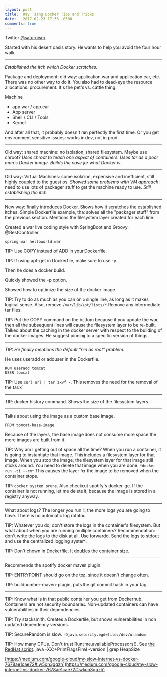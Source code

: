 ```yaml
---
layout: post
title:  Ray Tsang Docker Tips and Tricks
date:   2017-02-23 17:36 -0500
comments: true
---
```


Twitter [@saturnism](http://twitter.com/saturnism).

Started with his desert oasis story.  He wants to help you avoid the
four hour walk.

- - -

*Established the itch which Docker scratches.*

Package and deployment: old way: application.war and application.ear,
etc.  There was no other way to do it.  You also had to dead-eye the
resource allocations: procurement.  It's the pet's vs. cattle thing.

Machine
* app.war / app.ear
* App server
* Shell / CLI / Tools
* Kernel

And after all that, it probably doesn't run perfectly the first time.
Or you get environment sensitive issues: works in dev, not in prod.

- - -

Old way: shared machine: no isolation, shared filesystem.  Maybe use
chroot?  *Uses chroot to teach one aspect of containers.  Uses tar as a
poor man's Docker image.  Builds the case for what Docker is.*  

- - -

Old way: Virtual Machines: some isolation, expensive and inefficient,
still highly coupled to the guest os.  *Showed some problems with VM
approach*: need to use lots of packager stuff to get the machine ready
to use.  *Still establishing the itch.*

- - -

New way: finally introduces Docker.  Shows how it scratches the
established itches.  Simple Dockerfile example, that solves all the
"packager stuff" from the previous section.  Mentions the filesystem
layer created for each line.

Created a war live coding style with SpringBoot and Groovy.
@RestController.

    spring war helloworld.war

TIP: Use COPY instead of ADD in your Dockerfile.

TIP: If using apt-get in Dockerfile, make sure to use -y.

Then he does a docker build.

Quickly showed the -p option.

Showed how to optimize the size of the docker image.

TIP: Try to do as much as you can on a single line, as long as it makes
logical sense.  Also, remove `/var/lib/apt/lists/*`  Remove any
intermediate tar files.

TIP: Put the COPY command on the bottom because if you update the war,
then all the subsequent lines will cause the filesystem layer to be
re-built.  Talked about the caching in the docker server with respect to
the building of the docker images.  He suggest pinning to a specific
version of things.  

- - -

*TIP: He finally mentions the default "run as root" problem.*

He uses useradd or adduser in the Dockerfile.

    RUN useradd tomcat
    USER tomcat

TIP: Use `curl url | tar zxvf -`.  This removes the need for the removal
of the tar.x`

- - -

TIP: docker history command.  Shows the size of the filesystem layers.

- - -

Talks about using the image as a custom base image.

    FROM tomcat-base-image

Because of the layers, the base image does not consume more space the
more images are built from it.

TIP: Why am I getting out of space all the time?  When you run a
container, it is going to instantiate that image.  This includes a
filesystem layer for that image.  When you stop the image, the
filesystem layer for that image still sticks around.  You need to delete
that image when you are done.  `*docker run -ti --rm*`  This causes the
layer for the image to be removed when the container stops.

TIP: `docker system prune`.  Also checkout spotify's docker-gc.  If the
container is not running, let me delete it, because the image is stored
in a registry anyway.

- - -

What about logs?  The longer you run it, the more logs you are going to
have.  There is no automatic log rotator.

TIP: Whatever you do, don't store the logs in the container's
filesystem.  But what about when you are running multiple containers?
Recommendation: don't write the logs to the disk at all.  Use forwardd.
Send the logs to stdout and use the centralized logging system.

TIP: Don't chown in Dockerfile.  It doubles the container size.

- - -

Recommends the spotify docker maven plugin.

TIP: ENTRYPOINT should go on the top, since it doesn't change often.

TIP: buildnumber-maven-plugin, puts the git commit hash in your tag.

- - -

TIP: Know what is in that public container you get from Dockerhub.
Containers are not security boundaries.  Non-updated containers can have
vulnerabilities in their dependencies.

TIP: Try stacksmith.  Creates a Dockerfile, but shows vulnerabilities in
non updated dependency versions.

TIP: SecureRandom is slow.  `-Djava.security.egd=file:/dev/urandom`

TIP: How many CPUs.  Don't trust Runtime.availableProcessors().  See
[the RedHat script](https://github.com/fabric8io-images/run-java-sh).  java
-XX:+PrintFlagsFinal -version | grep HeapSize

[https://medium.com/google-cloud/my-slow-internet-vs-docker-7678ae1cae72#.w5on3gqzh](https://medium.com/google-cloud/my-slow-internet-vs-docker-7678ae1cae72#.w5on3gqzh)

